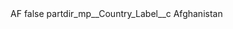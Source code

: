 <?xml version="1.0" encoding="UTF-8"?>
<CustomMetadata xmlns="http://soap.sforce.com/2006/04/metadata" xmlns:xsi="http://www.w3.org/2001/XMLSchema-instance" xmlns:xsd="http://www.w3.org/2001/XMLSchema">
    <label>AF</label>
    <protected>false</protected>
    <values>
        <field>partdir_mp__Country_Label__c</field>
        <value xsi:type="xsd:string">Afghanistan</value>
    </values>
</CustomMetadata>
